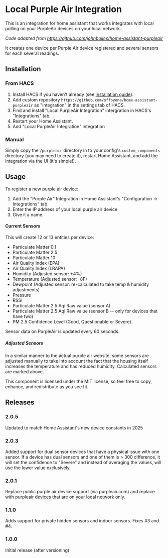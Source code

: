 # Local Purple Air Integration
This is an integration for home assistant that works integrates with local
polling on your PurpleAir devices on your local network.

_Code adapted from https://github.com/johnboiles/home-assistant-purpleair_

It creates one device per Purple Air device registered and several sensors
for each several readings.

## Installation

### From HACS

1. Install HACS if you haven't already (see [installation guide](https://www.hacs.xyz/docs/use/)).
2. Add custom repository `https://github.com/offbyone/home-assistant-purpleair` as "Integration" in the settings tab of HACS.
3. Find and install "Local PurpleAir Integration" intergration in HACS's "Integrations" tab.
4. Restart your Home Assistant.
5. Add "Local PurpleAir Integration" integration

### Manual

Simply copy the `/purpleair` directory in to your config's
`custom_components` directory (you may need to create it), restart Home
Assistant, and add the integration via the UI (it's simple!).

## Usage

To register a new purple air device:
1. Add the "Purple Air" Integration in Home Assistant's "Configuration -> Integrations" tab.
2. Enter the IP address of your local purple air device
3. Give it a name.

#### Current Sensors
This will create 12 or 13 entities per device:
* Particulate Matter 0.1
* Particulate Matter 2.5
* Particulate Matter 10
* Air Quality Index (EPA)
* Air Quality Index (LRAPA)
* Humidity (Adjusted sensor: +4%)
* Temperature (Adjusted sensor: -8F)
* Dewpoint (Adjusted sensor: re-calculated to take temp & humidity adjustments)
* Pressure
* RSSI
* Particulate Matter 2.5 Aqi Raw value (sensor A)
* Particulate Matter 2.5 Aqi Raw value (sensor B -- only for devices that have two)
* PM 2.5 Confidence Level (Good, Questionable or Severe).

Sensor data on PurpleAir is updated every 60 seconds.

##### Adjusted Sensors
In a similar manner to the actual purple air website, some sensors are adjusted manually to take into
account the fact that the housing itself increases the temperature and has reduced humidity. Calculated
sensors are marked above.

This component is licensed under the MIT license, so feel free to copy,
enhance, and redistribute as you see fit.

## Releases

### 2.0.5
Updated to match Home Assistant's new device constants in 2025

### 2.0.3
Added support for dual sensor devices that have a physical issue with one sensor. If a device has dual sensors and one of them is > 300 difference, it will set the confidence to "Severe" and instead of averaging the values, will use the lower value exclusively.

### 2.0.1
Replace public purple air device support (via purpleair.com) and replace
with purpleair devices that are on your local network only. 

### 1.1.0
Adds support for private hidden sensors and indoor sensors. Fixes #3 and #4.

### 1.0.0
Initial release (after versioning)
